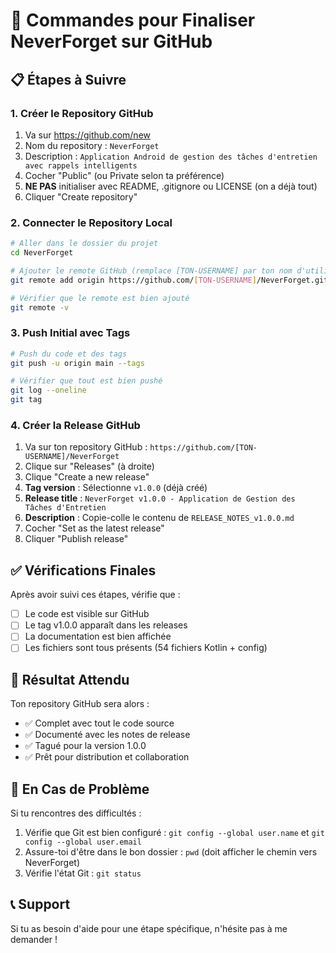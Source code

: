 # 🚀 Commandes pour Finaliser NeverForget sur GitHub

## 📋 Étapes à Suivre

### 1. Créer le Repository GitHub
1. Va sur https://github.com/new
2. Nom du repository : `NeverForget`
3. Description : `Application Android de gestion des tâches d'entretien avec rappels intelligents`
4. Cocher "Public" (ou Private selon ta préférence)
5. **NE PAS** initialiser avec README, .gitignore ou LICENSE (on a déjà tout)
6. Cliquer "Create repository"

### 2. Connecter le Repository Local
```bash
# Aller dans le dossier du projet
cd NeverForget

# Ajouter le remote GitHub (remplace [TON-USERNAME] par ton nom d'utilisateur GitHub)
git remote add origin https://github.com/[TON-USERNAME]/NeverForget.git

# Vérifier que le remote est bien ajouté
git remote -v
```

### 3. Push Initial avec Tags
```bash
# Push du code et des tags
git push -u origin main --tags

# Vérifier que tout est bien pushé
git log --oneline
git tag
```

### 4. Créer la Release GitHub
1. Va sur ton repository GitHub : `https://github.com/[TON-USERNAME]/NeverForget`
2. Clique sur "Releases" (à droite)
3. Clique "Create a new release"
4. **Tag version** : Sélectionne `v1.0.0` (déjà créé)
5. **Release title** : `NeverForget v1.0.0 - Application de Gestion des Tâches d'Entretien`
6. **Description** : Copie-colle le contenu de `RELEASE_NOTES_v1.0.0.md`
7. Cocher "Set as the latest release"
8. Cliquer "Publish release"

## ✅ Vérifications Finales

Après avoir suivi ces étapes, vérifie que :
- [ ] Le code est visible sur GitHub
- [ ] Le tag v1.0.0 apparaît dans les releases
- [ ] La documentation est bien affichée
- [ ] Les fichiers sont tous présents (54 fichiers Kotlin + config)

## 🎯 Résultat Attendu

Ton repository GitHub sera alors :
- ✅ Complet avec tout le code source
- ✅ Documenté avec les notes de release
- ✅ Tagué pour la version 1.0.0
- ✅ Prêt pour distribution et collaboration

## 🔧 En Cas de Problème

Si tu rencontres des difficultés :
1. Vérifie que Git est bien configuré : `git config --global user.name` et `git config --global user.email`
2. Assure-toi d'être dans le bon dossier : `pwd` (doit afficher le chemin vers NeverForget)
3. Vérifie l'état Git : `git status`

## 📞 Support

Si tu as besoin d'aide pour une étape spécifique, n'hésite pas à me demander !
